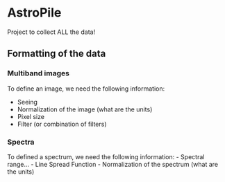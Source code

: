 # AstroPile
Project to collect ALL the data!




## Formatting of the data 


### Multiband images

To define an image, we need the following information:
  - Seeing
  - Normalization of the image (what are the units)
  - Pixel size
  - Filter (or combination of filters)


### Spectra 

To defined a spectrum, we need the following information:
    - Spectral range...
    - Line Spread Function
    - Normalization of the spectrum (what are the units)



